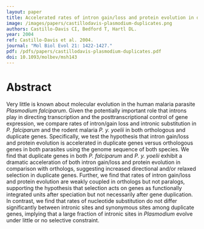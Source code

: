 ```yaml
---
layout: paper
title: Accelerated rates of intron gain/loss and protein evolution in duplicate genes in human and mouse malaria parasites
image: /images/papers/castillodavis-plasmodium-duplicates.png
authors: Castillo-Davis CI, Bedford T, Hartl DL.
year: 2004
ref: Castillo-Davis et al. 2004.
journal: "Mol Biol Evol 21: 1422-1427."
pdf: /pdfs/papers/castillodavis-plasmodium-duplicates.pdf
doi: 10.1093/molbev/msh143 
---
```


# Abstract

Very little is known about molecular evolution in the human malaria parasite *Plasmodium falciparum*. Given the potentially important role that introns play in directing transcription and the posttranscriptional control of gene expression, we compare rates of intron/gain loss and intronic substitution in *P. falciparum* and the rodent malaria *P. y. yoelii* in both orthologous and duplicate genes. Specifically, we test the hypothesis that intron gain/loss and protein evolution is accelerated in duplicate genes versus orthologous genes in both parasites using the genome sequence of both species. We find that duplicate genes in both *P. falciparum* and *P. y. yoelii* exhibit a dramatic acceleration of both intron gain/loss and protein evolution in comparison with orthologs, suggesting increased directional and/or relaxed selection in duplicate genes. Further, we find that rates of intron gain/loss and protein evolution are weakly coupled in orthologs but not paralogs, supporting the hypothesis that selection acts on genes as functionally integrated units after speciation but not necessarily after gene duplication. In contrast, we find that rates of nucleotide substitution do not differ significantly between intronic sites and synonymous sites among duplicate genes, implying that a large fraction of intronic sites in *Plasmodium* evolve under little or no selective constraint.
